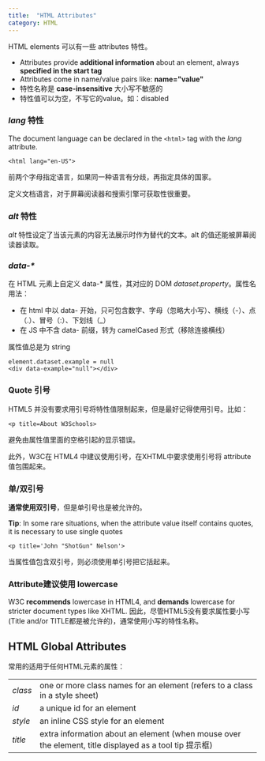 ```yaml
---
title:  "HTML Attributes"
category: HTML
---
```

HTML elements 可以有一些 attributes 特性。

+ Attributes provide **additional information** about an element, always **specified in the start tag**
+ Attributes come in name/value pairs like: **name="value"**
+ 特性名称是 **case-insensitive** 大小写不敏感的
+ 特性值可以为空，不写它的value。如：disabled

<!--more-->

### _lang_ 特性

The document language can be declared in the `<html>` tag with the _lang_ attribute.

    <html lang="en-US">

前两个字母指定语言，如果同一种语言有分歧，再指定具体的国家。

<span class="t-blue">定义文档语言，对于屏幕阅读器和搜索引擎可获取性很重要</span>。

### _alt_ 特性

_alt_ 特性设定了当该元素的内容无法展示时作为替代的文本。alt 的值还能被屏幕阅读器读取。


### _data-*_

在 HTML 元素上自定义 data-* 属性，其对应的 DOM _dataset.property_。属性名用法：

+ 在 html 中以 data- 开始，只可包含数字、字母（忽略大小写）、横线（-）、点（.）、冒号（:）、下划线（_）
+ 在 JS 中不含 data- 前缀，转为 camelCased 形式（移除连接横线）

属性值总是为 string

    element.dataset.example = null
    <div data-example="null"></div>

### Quote 引号

HTML5 并没有要求用引号将特性值限制起来，但是最好记得使用引号。比如：

    <p title=About W3Schools>  

避免由属性值里面的空格引起的显示错误。

此外，W3C在 HTML4 中建议使用引号，在XHTML中要求使用引号将 attribute 值包围起来。

### 单/双引号

**通常使用双引号**，但是单引号也是被允许的。

**Tip**: In some rare situations, when the attribute value itself contains quotes, it is necessary to use single quotes

    <p title='John "ShotGun" Nelson'>  

当属性值包含双引号，则必须使用单引号把它括起来。

### Attribute建议使用 lowercase

W3C **recommends** lowercase in HTML4, and **demands** lowercase for stricter document types like XHTML.
因此，尽管HTML5没有要求属性要小写(Title and/or TITLE都是被允许的)，通常使用小写的特性名称。

## HTML Global Attributes

常用的适用于任何HTML元素的属性：

<table>
  <tbody>
    <tr>
      <td><i>class</i></td><td>one or more class names for an element (refers to a class in a style sheet)</td>
    </tr>
    <tr>
      <td><i>id</i></td><td>a unique id for an element</td>
    </tr>
    <tr>
      <td><i>style</i></td><td>an inline CSS style for an element</td>
    </tr>
    <tr>
      <td><i>title</i></td><td>extra information about an element (when mouse over the element, title displayed as a tool tip 提示框)</td>
    </tr>
  </tbody>
</table>
